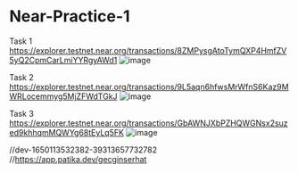 # Near-Practice-1

Task 1
https://explorer.testnet.near.org/transactions/8ZMPysgAtoTymQXP4HmfZV5yQ2CpmCarLmiYYRgyAWd1
![image](https://user-images.githubusercontent.com/74310970/163677100-6b9f76e6-fa5e-4405-bdb8-7a903f18cbad.png)

Task 2
https://explorer.testnet.near.org/transactions/9L5aqn6hfwsMrWfnS6Kaz9MWRLocemmyg5MjZFWdTGkJ
![image](https://user-images.githubusercontent.com/74310970/163677141-f29cc737-3a55-42ea-82c4-7352457a4a81.png)


Task 3
https://explorer.testnet.near.org/transactions/GbAWNJXbPZHQWGNsx2suzed9khhqmMQWYg68tEyLq5FK
![image](https://user-images.githubusercontent.com/74310970/163677155-f701ba91-6fa4-4629-9d88-0d269339879d.png)

//dev-1650113532382-39313657732782
//https://app.patika.dev/gecginserhat
